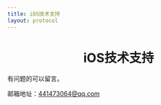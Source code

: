 ```yaml
---
title: iOS技术支持
layout: protocol
---
```


# <center>iOS技术支持</center>


有问题的可以留言。

邮箱地址：441473064@qq.com
